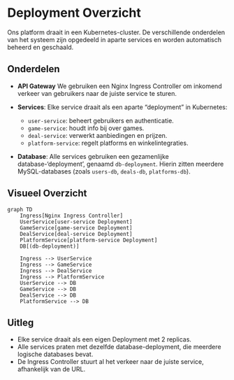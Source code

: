 # Deployment Overzicht

Ons platform draait in een Kubernetes-cluster. De verschillende onderdelen van het systeem zijn opgedeeld in aparte services en worden automatisch beheerd en geschaald.

## Onderdelen

- **API Gateway** 
 We gebruiken een Nginx Ingress Controller om inkomend verkeer van gebruikers naar de juiste service te sturen.

- **Services**:
  Elke service draait als een aparte “deployment” in Kubernetes:
  - `user-service`: beheert gebruikers en authenticatie.
  - `game-service`: houdt info bij over games.
  - `deal-service`: verwerkt aanbiedingen en prijzen.
  - `platform-service`: regelt platforms en winkelintegraties.

- **Database**:
  Alle services gebruiken een gezamenlijke database-‘deployment’, genaamd `db-deployment`. Hierin zitten meerdere MySQL-databases (zoals `users-db`, `deals-db`, `platforms-db`).

## Visueel Overzicht

```mermaid
graph TD
    Ingress[Nginx Ingress Controller]
    UserService[user-service Deployment]
    GameService[game-service Deployment]
    DealService[deal-service Deployment]
    PlatformService[platform-service Deployment]
    DB[(db-deployment)]

    Ingress --> UserService
    Ingress --> GameService
    Ingress --> DealService
    Ingress --> PlatformService
    UserService --> DB
    GameService --> DB
    DealService --> DB
    PlatformService --> DB
```
## Uitleg

- Elke service draait als een eigen Deployment met 2 replicas.
- Alle services praten met dezelfde database-deployment, die meerdere logische databases bevat.
- De Ingress Controller stuurt al het verkeer naar de juiste service, afhankelijk van de URL.